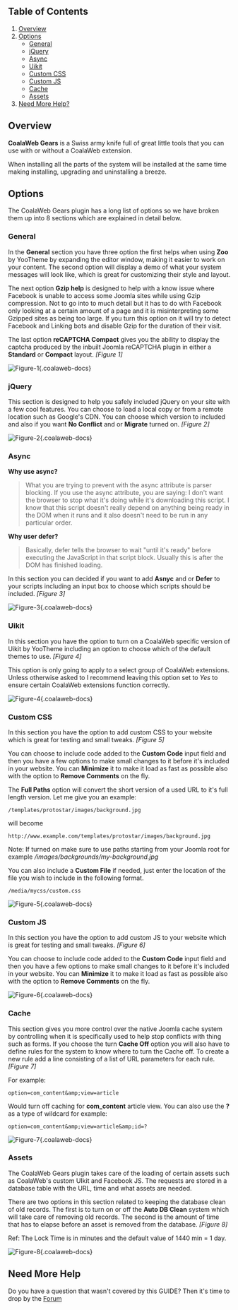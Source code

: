 ## Table of Contents
1.  [Overview](#overview)
2.  [Options](#options)
    -   [General](#opt-general)
    -   [jQuery](#opt-jquery)
    -   [Async](#opt-async)
    -   [Uikit](#opt-uikit)
    -   [Custom CSS](#opt-css)
    -   [Custom JS](#opt-js)
    -   [Cache](#opt-cache)
    -   [Assets](#opt-assets)
3.  [Need More Help?](#more-help)

## <a class="doc-top" name="overview"></a>Overview

**CoalaWeb Gears** is a Swiss army knife full of great little tools that you can use with or without a CoalaWeb extension.

<div class="uk-alert">When installing all the parts of the system will be installed at the same time making installing, upgrading and uninstalling a breeze.</div>

## <a name="options"></a>Options

The CoalaWeb Gears plugin has a long list of options so we have broken them up into 8 sections which are explained in detail below.

### <a name="opt-general"></a>General

In the **General** section you have three option the first helps when using **Zoo** by YooTheme by expanding the editor window, making it easier to work on your content. The second option will display a demo of what your system messages will look like, which is great for customizing their style and layout. 

The next option **Gzip help** is designed to help with a know issue where Facebook is unable to access some Joomla sites while using Gzip compression. Not to go into to much detail but it has to do with Facebook only looking at a certain amount of a page and it is misinterpreting some Gzipped sites as being too large. If you turn this option on it will try to detect Facebook and Linking bots and disable Gzip for the duration of their visit. 

The last option **reCAPTCHA Compact** gives you the ability to display the captcha produced by the inbuilt Joomla reCAPTCHA plugin in either a **Standard** or **Compact** layout. *\[Figure 1\]*

![Figure-1](https://d1tgoab1lhw0tx.cloudfront.net/images/docs/joomla-extensions/gears/cw-gears-f1.png "Figure-1"){.coalaweb-docs}

### <a name="opt-jquery"></a>jQuery

This section is designed to help you safely included jQuery on your site with a few cool features. You can choose to load a local copy or from a remote location such as Google's CDN. You can choose which version to included and also if you want **No Conflict** and or **Migrate** turned on. *\[Figure 2\]*

![Figure-2](https://d1tgoab1lhw0tx.cloudfront.net/images/docs/joomla-extensions/gears/cw-gears-f2.png "Figure-2"){.coalaweb-docs}

### <a name="opt-async"></a>Async

**Why use async?**
> What you are trying to prevent with the async attribute is parser blocking. If you use the async attribute, you are saying: I don't want the browser to stop what it's doing while it's downloading this script. I know that this script doesn't really depend on anything being ready in the DOM when it runs and it also doesn't need to be run in any particular order.

**Why user defer?**
> Basically, defer tells the browser to wait "until it's ready" before executing the JavaScript in that script block. Usually this is after the DOM has finished loading.

In this section you can decided if you want to add **Asnyc** and or **Defer** to your scripts including an input box to choose which scripts should be included. *\[Figure 3\]*

![Figure-3](https://d1tgoab1lhw0tx.cloudfront.net/images/docs/joomla-extensions/gears/cw-gears-f3.png "Figure-3"){.coalaweb-docs}

### <a name="opt-uikit"></a>Uikit

In this section you have the option to turn on a CoalaWeb specific version of Uikit by YooTheme including an option to choose which of the default themes to use. *\[Figure 4\]*

<div class="uk-alert">This option is only going to apply to a select group of CoalaWeb extensions. Unless otherwise asked to I recommend leaving this option set to <em>Yes</em> to ensure certain CoalaWeb extensions function correctly.</div>

![Figure-4](https://d1tgoab1lhw0tx.cloudfront.net/images/docs/joomla-extensions/gears/cw-gears-f4.png "Figure-4"){.coalaweb-docs}

### <a name="opt-css"></a>Custom CSS

In this section you have the option to add custom CSS to your website which is great for testing and small tweaks. *\[Figure 5\]*

You can choose to include code added to the **Custom Code** input field and then you have a few options to make small changes to it before it's included in your website. You can **Minimize** it to make it load as fast as possible also with the option to **Remove Comments** on the fly.

The **Full Paths** option will convert the short version of a used URL to it's full length version. Let me give you an example:
 
    /templates/protostar/images/background.jpg

will become 

    http://www.example.com/templates/protostar/images/background.jpg


<div class="uk-alert"> Note: If turned on make sure to use paths starting from your Joomla root for example <em>/images/backgrounds/my-background.jpg</em></div>

You can also include a **Custom File** if needed, just enter the location of the file you wish to include in the following format.

    /media/mycss/custom.css

![Figure-5](https://d1tgoab1lhw0tx.cloudfront.net/images/docs/joomla-extensions/gears/cw-gears-f5.png "Figure-5"){.coalaweb-docs}

### <a name="opt-js"></a>Custom JS

In this section you have the option to add custom JS to your website which is great for testing and small tweaks. *\[Figure 6\]*

You can choose to include code added to the **Custom Code** input field and then you have a few options to make small changes to it before it's included in your website. You can **Minimize** it to make it load as fast as possible also with the option to **Remove Comments** on the fly.

![Figure-6](https://d1tgoab1lhw0tx.cloudfront.net/images/docs/joomla-extensions/gears/cw-gears-f6.png "Figure-6"){.coalaweb-docs}

### <a name="opt-cache"></a>Cache

This section gives you more control over the native Joomla cache system by controlling when it is specifically used to help stop conflicts with thing such as forms.
If you choose the turn **Cache Off** option you will also have to define rules for the system to know where to turn the Cache off. To create a new rule add a line consisting of a list of URL parameters for each rule. *\[Figure 7\]*

For example:

    option=com_content&amp;view=article 

Would turn off caching for **com_content** article view. You can also use the **?** as a type of wildcard for example: 
    
    option=com_content&amp;view=article&amp;id=?

![Figure-7](https://d1tgoab1lhw0tx.cloudfront.net/images/docs/joomla-extensions/gears/cw-gears-f7.png "Figure-7"){.coalaweb-docs}

### <a name="opt-assets"></a>Assets

The CoalaWeb Gears plugin takes care of the loading of certain assets such as CoalaWeb's custom UIkit and Facebook JS. The requests are stored in a database table with the URL, time and what assets are needed. 

There are two options in this section related to keeping the database clean of old records. The first is to turn on or off the **Auto DB Clean** system which will take care of removing old records. The second is the amount of time that has to elapse before an asset is removed from the database. *\[Figure 8\]*

<div class="uk-alert">Ref: The Lock Time is in minutes and the default value of 1440 min = 1 day.</div> 

![Figure-8](https://d1tgoab1lhw0tx.cloudfront.net/images/docs/joomla-extensions/gears/cw-gears-f8.png "Figure-8"){.coalaweb-docs}

## <a name="more-help"></a>Need More Help

<div class="uk-alert">Do you have a question that wasn't covered by this GUIDE? Then it's time to drop by the <a href="https://coalaweb.com/forum/index" target="_self">Forum</a></div>